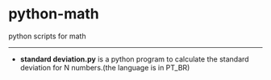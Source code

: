 # python-math
 python scripts for math
 ***
 - __standard deviation.py__ is a python program to calculate the standard deviation for N numbers.(the language is in PT_BR)
